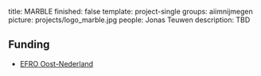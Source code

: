 title: MARBLE
finished: false
template: project-single
groups: aiimnijmegen
picture: projects/logo_marble.jpg
people: Jonas Teuwen
description: TBD


## Funding

* [EFRO Oost-Nederland](https://www.op-oost.eu/)
